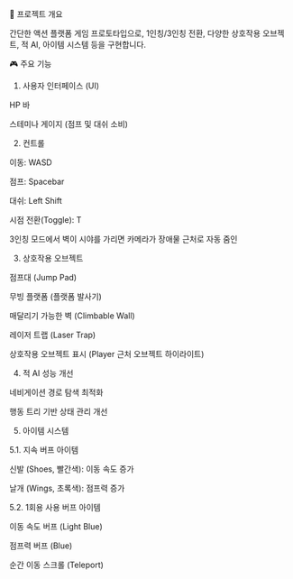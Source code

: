 📖 프로젝트 개요

간단한 액션 플랫폼 게임 프로토타입으로, 1인칭/3인칭 전환, 다양한 상호작용 오브젝트, 적 AI, 아이템 시스템 등을 구현합니다.

🎮 주요 기능

1. 사용자 인터페이스 (UI)

HP 바

스테미나 게이지 (점프 및 대쉬 소비)

2. 컨트롤

이동: WASD

점프: Spacebar

대쉬: Left Shift

시점 전환(Toggle): T

3인칭 모드에서 벽이 시야를 가리면 카메라가 장애물 근처로 자동 줌인

3. 상호작용 오브젝트

점프대 (Jump Pad)

무빙 플랫폼 (플랫폼 발사기)

매달리기 가능한 벽 (Climbable Wall)

레이저 트랩 (Laser Trap)

상호작용 오브젝트 표시 (Player 근처 오브젝트 하이라이트)

4. 적 AI 성능 개선

네비게이션 경로 탐색 최적화

행동 트리 기반 상태 관리 개선

5. 아이템 시스템

5.1. 지속 버프 아이템

신발 (Shoes, 빨간색): 이동 속도 증가

날개 (Wings, 초록색): 점프력 증가

5.2. 1회용 사용 버프 아이템

이동 속도 버프 (Light Blue)

점프력 버프 (Blue)

순간 이동 스크롤 (Teleport)
